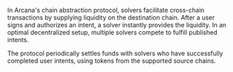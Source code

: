 In Arcana's chain abstraction protocol, solvers facilitate cross-chain transactions by supplying liquidity on the destination chain. After a user signs and authorizes an intent, a solver instantly provides the liquidity. In an optimal decentralized setup, multiple solvers compete to fulfill published intents.

The protocol periodically settles funds with solvers who have successfully completed user intents, using tokens from the supported source chains.
